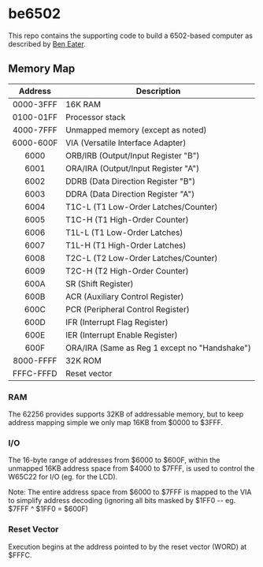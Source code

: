 # be6502

This repo contains the supporting code to build a 6502-based computer as described by [Ben Eater][beneater].

## Memory Map

| Address   | Description |
| :-----------: |-----------|
| 0000-3FFF | 16K RAM |
| 0100-01FF | Processor stack |
| 4000-7FFF | Unmapped memory (except as noted) |
| 6000-600F | VIA (Versatile Interface Adapter) |
| 6000      | ORB/IRB (Output/Input Register "B") |
| 6001      | ORA/IRA (Output/Input Register "A") |
| 6002      | DDRB (Data Direction Register "B") |
| 6003      | DDRA (Data Direction Register "A") |
| 6004      | T1C-L (T1 Low-Order Latches/Counter) |
| 6005      | T1C-H (T1 High-Order Counter) |
| 6006      | T1L-L (T1 Low-Order Latches) |
| 6007      | T1L-H (T1 High-Order Latches) |
| 6008      | T2C-L (T2 Low-Order Latches/Counter) |
| 6009      | T2C-H (T2 High-Order Counter) |
| 600A      | SR (Shift Register) |
| 600B      | ACR (Auxiliary Control Register) |
| 600C      | PCR (Peripheral Control Register) |
| 600D      | IFR (Interrupt Flag Register) |
| 600E      | IER (Interrupt Enable Register) |
| 600F      | ORA/IRA (Same as Reg 1 except no "Handshake") |
| 8000-FFFF | 32K ROM |
| FFFC-FFFD | Reset vector |

### RAM

The 62256 provides supports 32KB of addressable memory, but to keep address mapping simple we only map 16KB from $0000 to $3FFF.

### I/O

The 16-byte range of addresses from $6000 to $600F, within the unmapped 16KB address space from $4000 to $7FFF, is used to control the W65C22 for I/O (eg. for the LCD).

Note: The entire address space from $6000 to $7FFF is mapped to the VIA to simplify address decoding (ignoring all bits masked by $1FF0 -- eg. $7FFF ^ $1FF0 = $600F) 

### Reset Vector

Execution begins at the address pointed to by the reset vector (WORD) at $FFFC.

[beneater]: https://eater.net/6502
